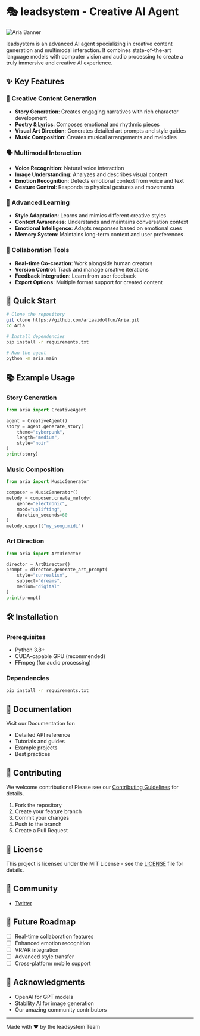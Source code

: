# 🎭 leadsystem - Creative AI Agent

![Aria Banner](docs/images/banner.png)

leadsystem is an advanced AI agent specializing in creative content generation and multimodal interaction. It combines state-of-the-art language models with computer vision and audio processing to create a truly immersive and creative AI experience.

## ✨ Key Features

### 🎨 Creative Content Generation
- **Story Generation**: Creates engaging narratives with rich character development
- **Poetry & Lyrics**: Composes emotional and rhythmic pieces
- **Visual Art Direction**: Generates detailed art prompts and style guides
- **Music Composition**: Creates musical arrangements and melodies

### 🗣️ Multimodal Interaction
- **Voice Recognition**: Natural voice interaction
- **Image Understanding**: Analyzes and describes visual content
- **Emotion Recognition**: Detects emotional context from voice and text
- **Gesture Control**: Responds to physical gestures and movements

### 🧠 Advanced Learning
- **Style Adaptation**: Learns and mimics different creative styles
- **Context Awareness**: Understands and maintains conversation context
- **Emotional Intelligence**: Adapts responses based on emotional cues
- **Memory System**: Maintains long-term context and user preferences

### 🤝 Collaboration Tools
- **Real-time Co-creation**: Work alongside human creators
- **Version Control**: Track and manage creative iterations
- **Feedback Integration**: Learn from user feedback
- **Export Options**: Multiple format support for created content

## 🚀 Quick Start

```bash
# Clone the repository
git clone https://github.com/ariaaidotfun/Aria.git
cd Aria

# Install dependencies
pip install -r requirements.txt

# Run the agent
python -m aria.main
```

## 📚 Example Usage

### Story Generation
```python
from aria import CreativeAgent

agent = CreativeAgent()
story = agent.generate_story(
    theme="cyberpunk",
    length="medium",
    style="noir"
)
print(story)
```

### Music Composition
```python
from aria import MusicGenerator

composer = MusicGenerator()
melody = composer.create_melody(
    genre="electronic",
    mood="uplifting",
    duration_seconds=60
)
melody.export("my_song.midi")
```

### Art Direction
```python
from aria import ArtDirector

director = ArtDirector()
prompt = director.generate_art_prompt(
    style="surrealism",
    subject="dreams",
    medium="digital"
)
print(prompt)
```

## 🛠️ Installation

### Prerequisites
- Python 3.8+
- CUDA-capable GPU (recommended)
- FFmpeg (for audio processing)

### Dependencies
```bash
pip install -r requirements.txt
```

## 📖 Documentation

Visit our Documentation for:
- Detailed API reference
- Tutorials and guides
- Example projects
- Best practices

## 🤝 Contributing

We welcome contributions! Please see our [Contributing Guidelines](CONTRIBUTING.md) for details.

1. Fork the repository
2. Create your feature branch
3. Commit your changes
4. Push to the branch
5. Create a Pull Request

## 📄 License

This project is licensed under the MIT License - see the [LICENSE](LICENSE) file for details.

## 🌟 Community

- [Twitter](https://twitter.com/AriaAI)

## 🔮 Future Roadmap

- [ ] Real-time collaboration features
- [ ] Enhanced emotion recognition
- [ ] VR/AR integration
- [ ] Advanced style transfer
- [ ] Cross-platform mobile support

## 🙏 Acknowledgments

- OpenAI for GPT models
- Stability AI for image generation
- Our amazing community contributors

---

Made with ❤️ by the leadsystem Team
